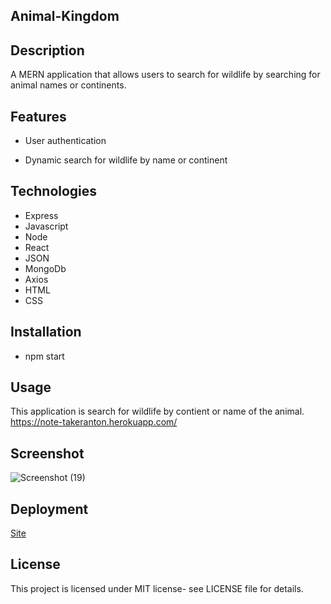 ## Animal-Kingdom

## Description

A MERN application that allows users to search for wildlife by searching for animal names or continents.

## Features

- User authentication

- Dynamic search for wildlife by name or continent

## Technologies

- Express
- Javascript
- Node
- React
- JSON
- MongoDb
- Axios
- HTML
- CSS

## Installation

- npm start

## Usage

This application is search for wildlife by contient or name of the animal.
https://note-takeranton.herokuapp.com/

## Screenshot

![Screenshot (19)](https://user-images.githubusercontent.com/71462708/114625008-9df83080-9c7f-11eb-801f-c0d12c32c4a3.png)

## Deployment

[Site](https://animal-kingdom12.herokuapp.com/)

## License

This project is licensed under MIT license- see LICENSE file for details.
